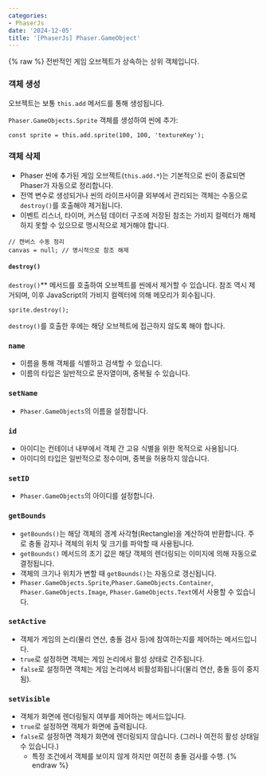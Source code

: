 ```yaml
---
categories:
- PhaserJs
date: '2024-12-05'
title: '[PhaserJs] Phaser.GameObject'
---
```


{% raw %}
전반적인 게임 오브젝트가 상속하는 상위 객체입니다.

### 객체 생성
오브젝트는 보통 `this.add` 메서드를 통해 생성됩니다.  

`Phaser.GameObjects.Sprite` 객체를 생성하여 씬에 추가:
``` 
const sprite = this.add.sprite(100, 100, 'textureKey');
```

### 객체 삭제
- Phaser 씬에 추가된 게임 오브젝트(`this.add.*`)는 기본적으로 씬이 종료되면 Phaser가 자동으로 정리합니다.
- 전역 변수로 생성되거나 씬의 라이프사이클 외부에서 관리되는 객체는 수동으로 `destroy()`를 호출해야 제거됩니다.
- 이벤트 리스너, 타이머, 커스텀 데이터 구조에 저장된 참조는 가비지 컬렉터가 해제하지 못할 수 있으므로 명시적으로 제거해야 합니다.

```
// 캔버스 수동 정리
canvas = null; // 명시적으로 참조 해제
```

#### `destroy()`
`destroy()`** 메서드를 호출하여 오브젝트를 씬에서 제거할 수 있습니다. 참조 역시 제거되며, 이후 JavaScript의 가비지 컬렉터에 의해 메모리가 회수됩니다.

```
sprite.destroy();
```

`destroy()`를 호출한 후에는 해당 오브젝트에 접근하지 않도록 해야 합니다.

### `name`
- 이름을 통해 객체를 식별하고 검색할 수 있습니다.
- 이름의 타입은 일반적으로 문자열이며, 중복될 수 있습니다.

### `setName`
- `Phaser.GameObjects`의 이름을 설정합니다.

### `id`
- 아이디는 컨테이너 내부에서 객체 간 고유 식별을 위한 목적으로 사용됩니다.
- 아이디의 타입은 일반적으로 정수이며, 중복을 허용하지 않습니다.

### `setID`
- `Phaser.GameObjects`의 아이디를 설정합니다.

### `getBounds`
- `getBounds()`는 해당 객체의 경계 사각형(Rectangle)을 계산하여 반환합니다. 주로 충돌 감지나 객체의 위치 및 크기를 파악할 때 사용됩니다.
- `getBounds()` 메서드의 초기 값은 해당 객체의 렌더링되는 이미지에 의해 자동으로 결정됩니다.
- 객체의 크기나 위치가 변할 때 `getBounds()`는 자동으로 갱신됩니다.
- `Phaser.GameObjects.Sprite`,`Phaser.GameObjects.Container`, `Phaser.GameObjects.Image`, `Phaser.GameObjects.Text`에서 사용할 수 있습니다.

### `setActive`
- 객체가 게임의 논리(물리 연산, 충돌 검사 등)에 참여하는지를 제어하는 메서드입니다.
- `true`로 설정하면 객체는 게임 논리에서 활성 상태로 간주됩니다.
- `false`로 설정하면 객체는 게임 논리에서 비활성화됩니다(물리 연산, 충돌 등이 중지됨).

### `setVisible`
- 객체가 화면에 렌더링될지 여부를 제어하는 메서드입니다.
- `true`로 설정하면 객체가 화면에 출력됩니다.
- `false`로 설정하면 객체가 화면에 렌더링되지 않습니다. (그러나 여전히 활성 상태일 수 있습니다.)
	- 특정 조건에서 객체를 보이지 않게 하지만 여전히 충돌 검사를 수행.
{% endraw %}